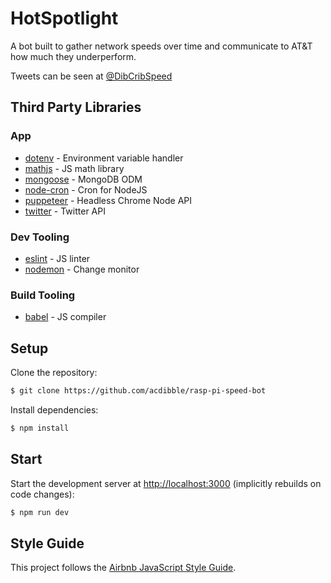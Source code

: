 # HotSpotlight

A bot built to gather network speeds over time and communicate to AT&T how much they underperform.

Tweets can be seen at [@DibCribSpeed](https://twitter.com/DibCribSpeed)

## Third Party Libraries

### App

* [dotenv](https://github.com/motdotla/dotenv) - Environment variable handler
* [mathjs](http://mathjs.org/) - JS math library
* [mongoose](https://github.com/Automattic/mongoose) - MongoDB ODM
* [node-cron](https://github.com/kelektiv/node-cron) - Cron for NodeJS
* [puppeteer](https://github.com/GoogleChrome/puppeteer) - Headless Chrome Node API
* [twitter](https://www.npmjs.com/package/twitter) - Twitter API

### Dev Tooling

* [eslint](https://eslint.org/) - JS linter
* [nodemon](https://github.com/remy/nodemon) - Change monitor

### Build Tooling

* [babel](https://babeljs.io/) - JS compiler

## Setup

Clone the repository:

```sh
$ git clone https://github.com/acdibble/rasp-pi-speed-bot
```

Install dependencies:

```sh
$ npm install
```

## Start

Start the development server at [http://localhost:3000](http://localhost:3000) (implicitly rebuilds on code changes):

```sh
$ npm run dev
```

## Style Guide

This project follows the [Airbnb JavaScript Style Guide](https://github.com/airbnb/javascript#airbnb-javascript-style-guide-).
